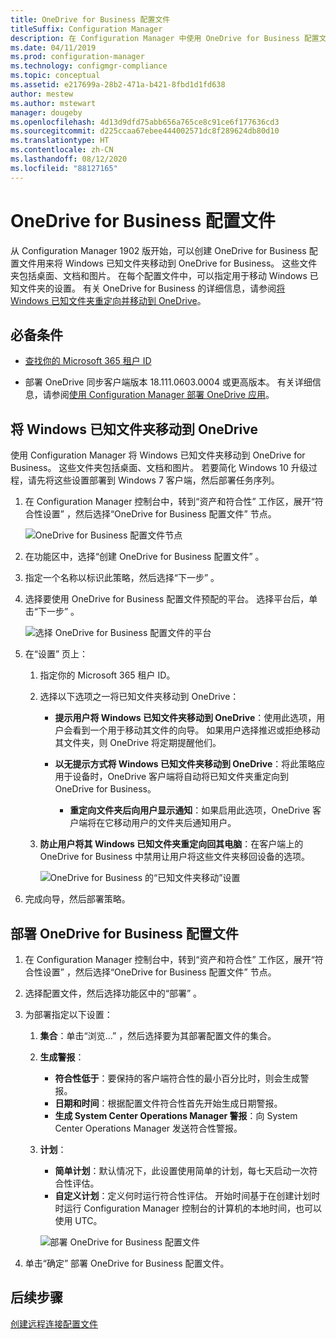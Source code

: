 ```yaml
---
title: OneDrive for Business 配置文件
titleSuffix: Configuration Manager
description: 在 Configuration Manager 中使用 OneDrive for Business 配置文件将 Windows 已知文件夹重定向到 OneDrive for Business。
ms.date: 04/11/2019
ms.prod: configuration-manager
ms.technology: configmgr-compliance
ms.topic: conceptual
ms.assetid: e217699a-28b2-471a-b421-8fbd1d1fd638
author: mestew
ms.author: mstewart
manager: dougeby
ms.openlocfilehash: 4d13d9dfd75abb656a765ce8c91ce6f177636cd3
ms.sourcegitcommit: d225ccaa67ebee444002571dc8f289624db80d10
ms.translationtype: HT
ms.contentlocale: zh-CN
ms.lasthandoff: 08/12/2020
ms.locfileid: "88127165"
---
```

# <a name="onedrive-for-business-profiles"></a>OneDrive for Business 配置文件

从 Configuration Manager 1902 版开始，可以创建 OneDrive for Business 配置文件用来将 Windows 已知文件夹移动到 OneDrive for Business。 这些文件夹包括桌面、文档和图片。 在每个配置文件中，可以指定用于移动 Windows 已知文件夹的设置。 有关 OneDrive for Business 的详细信息，请参阅[将 Windows 已知文件夹重定向并移动到 OneDrive](https://docs.microsoft.com/onedrive/redirect-known-folders)。 <!--3556021-->

## <a name="prerequisites"></a>必备条件

- [查找你的 Microsoft 365 租户 ID](https://docs.microsoft.com/onedrive/find-your-office-365-tenant-id)  

- 部署 OneDrive 同步客户端版本 18.111.0603.0004 或更高版本。 有关详细信息，请参阅[使用 Configuration Manager 部署 OneDrive 应用](https://docs.microsoft.com/onedrive/deploy-on-windows)。  

## <a name="move-windows-known-folders-to-onedrive"></a><a name="bkmk_odfb"></a>将 Windows 已知文件夹移动到 OneDrive
<!--3556021-->
使用 Configuration Manager 将 Windows 已知文件夹移动到 OneDrive for Business。 这些文件夹包括桌面、文档和图片。 若要简化 Windows 10 升级过程，请先将这些设置部署到 Windows 7 客户端，然后部署任务序列。 

1. 在 Configuration Manager 控制台中，转到“资产和符合性”  工作区，展开“符合性设置”  ，然后选择“OneDrive for Business 配置文件”  节点。  

   ![OneDrive for Business 配置文件节点](media/onedrive-for-business-profiles-node.png)
2. 在功能区中，选择“创建 OneDrive for Business 配置文件”  。  

3. 指定一个名称以标识此策略，然后选择“下一步”  。  

4. 选择要使用 OneDrive for Business 配置文件预配的平台。 选择平台后，单击“下一步”  。

    ![选择 OneDrive for Business 配置文件的平台](media/onedrive-for-business-profile-select-platforms.png) 

5. 在“设置”  页上：

    1. 指定你的 Microsoft 365 租户 ID。  

    2. 选择以下选项之一将已知文件夹移动到 OneDrive：  

        - **提示用户将 Windows 已知文件夹移动到 OneDrive**：使用此选项，用户会看到一个用于移动其文件的向导。 如果用户选择推迟或拒绝移动其文件夹，则 OneDrive 将定期提醒他们。  

        - **以无提示方式将 Windows 已知文件夹移动到 OneDrive**：将此策略应用于设备时，OneDrive 客户端将自动将已知文件夹重定向到 OneDrive for Business。  

            - **重定向文件夹后向用户显示通知**：如果启用此选项，OneDrive 客户端将在它移动用户的文件夹后通知用户。  

    3. **防止用户将其 Windows 已知文件夹重定向回其电脑**：在客户端上的 OneDrive for Business 中禁用让用户将这些文件夹移回设备的选项。  

       ![OneDrive for Business 的“已知文件夹移动”设置](media/onedrive-for-business-profile-move-folder-settings.png)

6. 完成向导，然后部署策略。  


## <a name="deploy-the-onedrive-for-business-profile"></a>部署 OneDrive for Business 配置文件

1. 在 Configuration Manager 控制台中，转到“资产和符合性”  工作区，展开“符合性设置”  ，然后选择“OneDrive for Business 配置文件”  节点。  


2. 选择配置文件，然后选择功能区中的“部署”  。

3. 为部署指定以下设置：

   1. **集合**：单击“浏览...”  ，然后选择要为其部署配置文件的集合。  
   1. **生成警报**：

      - **符合性低于**：要保持的客户端符合性的最小百分比时，则会生成警报。
      -  **日期和时间**：根据配置文件符合性首先开始生成日期警报。
      - **生成 System Center Operations Manager 警报**：向 System Center Operations Manager 发送符合性警报。
   1. **计划**：

      - **简单计划**：默认情况下，此设置使用简单的计划，每七天启动一次符合性评估。
      - **自定义计划**：定义何时运行符合性评估。 开始时间基于在创建计划时时运行 Configuration Manager 控制台的计算机的本地时间，也可以使用 UTC。
 
      ![部署 OneDrive for Business 配置文件](media/onedrive-for-business-deploy-profile.png)

4. 单击“确定”  部署 OneDrive for Business 配置文件。


## <a name="next-steps"></a>后续步骤

[创建远程连接配置文件](create-remote-connection-profiles.md)
